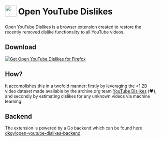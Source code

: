 <h1>
    <sub>
        <img src="https://github.com/dkgv/open-youtube-dislikes/blob/master/icons/icon-48.png?raw=true" height="38" width="38">
    </sub>
    Open YouTube Dislikes
</h1>

Open YouTube Dislikes is a browser extension created to restore the recently removed dislike functionality to all YouTube videos. 

## Download

<a href="https://addons.mozilla.org/en-US/firefox/addon/open-youtube-dislikes/"><img src="https://i.imgur.com/ihUptG8.png" alt="Get Open YouTube Dislikes for Firefox"></a> 

## How?

It accomplishes this in a twofold manner: firstly by leveraging the >1.2B video dataset made available by the archive.org team [YouTube Dislikes](https://archive.org/details/archiveteam_youtubedislikes) (❤️), and secondly by estimating dislikes for any unknown videos via machine learning.


## Backend

The extension is powered by a Go backend which can be found here [dkgv/open-youtube-dislikes-backend](https://github.com/dkgv/open-youtube-dislikes-backend).
